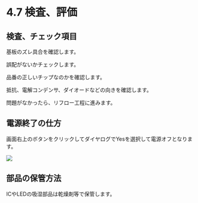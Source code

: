 # 4.7 検査、評価

## 検査、チェック項目

基板のズレ具合を確認します。

誤配がないかチェックします。

品番の正しいチップなのかを確認します。

抵抗、電解コンデンサ、ダイオードなどの向きを確認します。

問題がなかったら、リフロー工程に進みます。

## 電源終了の仕方

画面右上のボタンをクリックしてダイヤログでYesを選択して電源オフとなります。

![](./img/PIC028.JPG)


## 部品の保管方法

ICやLEDの吸湿部品は乾燥剤等で保管します。
